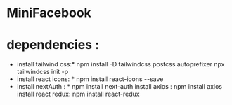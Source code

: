 # MiniFacebook
# dependencies :
   * install tailwind css:*
       npm install -D tailwindcss postcss autoprefixer
       npx tailwindcss init -p
   * install react icons: *
   npm install react-icons --save
  * install nextAuth : *
   npm install next-auth
   install axios :
   npm install axios
   install react redux:
   npm install react-redux
   
